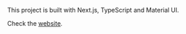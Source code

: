 This project is built with Next.js, TypeScript and Material UI.

Check the [website](https://productivity-gamma.vercel.app/).